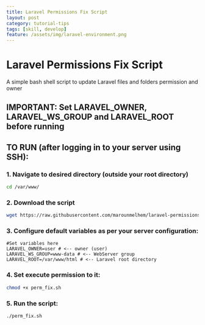```yaml
---
title: Laravel Permissions Fix Script
layout: post
category: tutorial-tips
tags: [skill, develop]
feature: /assets/img/laravel-environment.png
---
```


# Laravel Permissions Fix Script

A simple bash shell script to update Laravel files and folders permission and owner

## IMPORTANT: Set LARAVEL_OWNER, LARAVEL_WS_GROUP and LARAVEL_ROOT before running

## TO RUN (after logging in to your server using SSH):

### 1. Navigate to desired directory (outside your root directory)

```sh
cd /var/www/
```

### 2. Download the script

```sh
wget https://raw.githubusercontent.com/marounmelhem/laravel-permissions-fix/dev/perm_fix.sh
```

### 3. Configure default variables as per your server configuration:

```
#Set variables here
LARAVEL_OWNER=user # <-- owner (user)
LARAVEL_WS_GROUP=www-data # <-- WebServer group
LARAVEL_ROOT=/var/www/html # <-- Laravel root directory
```

### 4. Set execute permission to it:

```sh
chmod +x perm_fix.sh
```

### 5. Run the script:

```sh
./perm_fix.sh
```
